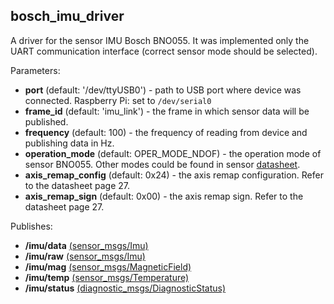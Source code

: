 ## bosch_imu_driver
A driver for the sensor IMU Bosch BNO055. It was implemented only the UART communication interface
(correct sensor mode should be selected).

Parameters:
- **port** (default: '/dev/ttyUSB0') - path to USB port where device was connected. Raspberry Pi: set to `/dev/serial0`
- **frame_id** (default: 'imu_link') - the frame in which sensor data will be published. 
- **frequency** (default: 100) - the frequency of reading from device and publishing data in Hz.
- **operation_mode** (default: OPER_MODE_NDOF) - the operation mode of sensor BNO055. Other modes could be found in sensor [datasheet](https://www.bosch-sensortec.com/bst/products/all_products/bno055).
- **axis_remap_config** (default: 0x24) - the axis remap configuration. Refer to the datasheet page 27.
- **axis_remap_sign** (default: 0x00) - the axis remap sign. Refer to the datasheet page 27.

Publishes:
- **/imu/data** [(sensor_msgs/Imu)](http://docs.ros.org/api/sensor_msgs/html/msg/Imu.html)
- **/imu/raw** [(sensor_msgs/Imu)](http://docs.ros.org/api/sensor_msgs/html/msg/Imu.html)
- **/imu/mag** [(sensor_msgs/MagneticField)](http://docs.ros.org/api/sensor_msgs/html/msg/MagneticField.html)
- **/imu/temp** [(sensor_msgs/Temperature)](http://docs.ros.org/api/sensor_msgs/html/msg/Temperature.html)
- **/imu/status** [(diagnostic_msgs/DiagnosticStatus)](http://docs.ros.org/api/diagnostic_msgs/html/msg/DiagnosticStatus.html)
